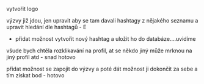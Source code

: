 
vytvořit logo

výzvy již jdou, jen upravit aby se tam davali hashtagy z nějakého seznamu a upravit hledání dle hashtagů - E

+ přidat možnost vytvořit nový hashtag a uložit ho do databáze....uvidíme

všude bych chtěla rozklikavání na profil, at se někdo jiný může mrknou na jiný profil atd - snad hotovo

přidat možnost se zapojit do výzvy a poté dát možnost ji dokončit za sebe a tím získat bod - hotovo

